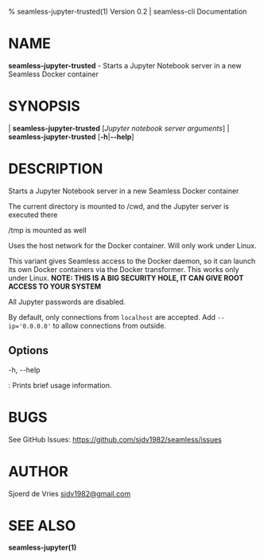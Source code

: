 % seamless-jupyter-trusted(1) Version 0.2 | seamless-cli Documentation

NAME
====

**seamless-jupyter-trusted** - Starts a Jupyter Notebook server in a new Seamless Docker container

SYNOPSIS
========

| **seamless-jupyter-trusted** \[_Jupyter notebook server arguments_] 
| **seamless-jupyter-trusted** \[**-h**|**--help**]

DESCRIPTION
===========

Starts a Jupyter Notebook server in a new Seamless Docker container

The current directory is mounted to /cwd, and the Jupyter server is executed there

/tmp is mounted as well

Uses the host network for the Docker container. Will only work under Linux.

This variant gives Seamless access to the Docker daemon, so it can launch its own Docker containers via the Docker transformer. This works only under Linux.
**NOTE: THIS IS A BIG SECURITY HOLE, IT CAN GIVE ROOT ACCESS TO YOUR SYSTEM**

All Jupyter passwords are disabled.

By default, only connections from `localhost` are accepted.
Add `--ip='0.0.0.0'` to allow connections from outside.

Options
-------

-h, --help

:   Prints brief usage information.


BUGS
====

See GitHub Issues: <https://github.com/sjdv1982/seamless/issues>

AUTHOR
======

Sjoerd de Vries <sjdv1982@gmail.com>

SEE ALSO
========

**seamless-jupyter(1)**